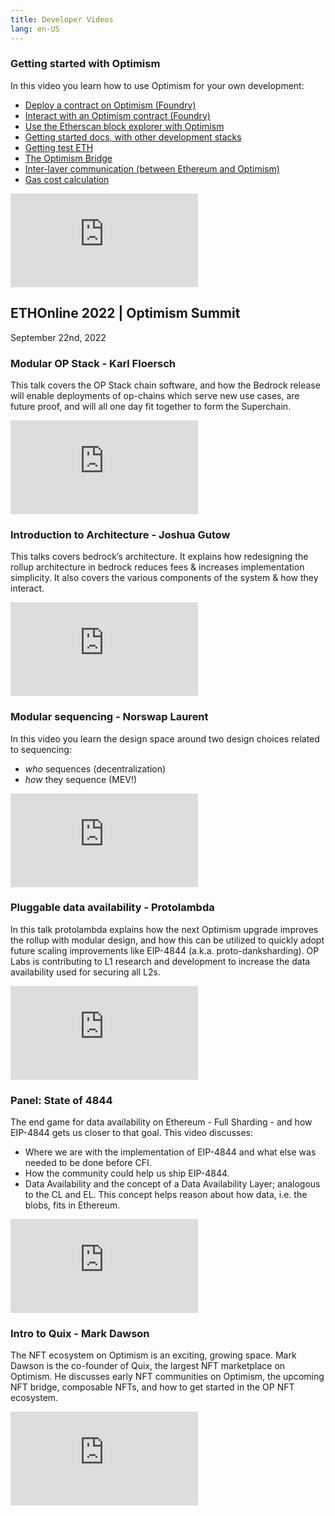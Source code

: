 ```yaml
---
title: Developer Videos
lang: en-US
---
```



### Getting started with Optimism

In this video you learn how to use Optimism for your own development:

- [Deploy a contract on Optimism (Foundry)](https://youtu.be/_Y6CwsYgqwI?t=84)
- [Interact with an Optimism contract (Foundry)](https://youtu.be/_Y6CwsYgqwI?t=140)
- [Use the Etherscan block explorer with Optimism](https://youtu.be/_Y6CwsYgqwI?t=173)
- [Getting started docs, with other development stacks](https://youtu.be/_Y6CwsYgqwI?t=285)
- [Getting test ETH](https://youtu.be/_Y6CwsYgqwI?t=360)
- [The Optimism Bridge](https://youtu.be/_Y6CwsYgqwI?t=445)
- [Inter-layer communication (between Ethereum and Optimism)](https://youtu.be/_Y6CwsYgqwI?t=528)
- [Gas cost calculation](https://youtu.be/_Y6CwsYgqwI?t=620)


<iframe src="https://www.youtube.com/embed/_Y6CwsYgqwI" title="Getting Started with Optimism" frameborder="0" allow="accelerometer; autoplay; clipboard-write; encrypted-media; gyroscope; picture-in-picture" allowfullscreen></iframe>

## ETHOnline 2022 | Optimism Summit

September 22nd, 2022

### Modular OP Stack - Karl Floersch

This talk covers the OP Stack chain software, and how the Bedrock release will enable deployments of op-chains which serve new use cases, are future proof, and will all one day fit together to form the Superchain.

<iframe src="https://www.youtube.com/embed/jlKPjiDu_KM?list=RDCMUCfF9ZO8Ug4xk_AJd4aeT5HA" title="Modular OP Stack - Karl Floersch" frameborder="0" allow="accelerometer; autoplay; clipboard-write; encrypted-media; gyroscope; picture-in-picture" allowfullscreen></iframe>

### Introduction to Architecture - Joshua Gutow

This talks covers bedrock’s architecture. It explains how redesigning the rollup architecture in bedrock reduces fees & increases implementation simplicity. It also covers the various components of the system & how they interact.

<iframe src="https://www.youtube.com/embed/fkoTMchOFPI?list=RDCMUCfF9ZO8Ug4xk_AJd4aeT5HA" title="Introduction to Architecture - Joshua Gutow" frameborder="0" allow="accelerometer; autoplay; clipboard-write; encrypted-media; gyroscope; picture-in-picture" allowfullscreen></iframe>

### Modular sequencing - Norswap Laurent

In this video you learn the design space around two design choices related to sequencing:

- *who* sequences (decentralization)
- *how* they sequence (MEV!)

<iframe src="https://www.youtube.com/embed/aKxS16TG2jk?list=PLXzKMXK2aHh4vbe7GLQfOnL-QJ1O5EqMv" title="Modular sequencing - Norswap Laurent" frameborder="0" allow="accelerometer; autoplay; clipboard-write; encrypted-media; gyroscope; picture-in-picture" allowfullscreen></iframe>


### Pluggable data availability - Protolambda

In this talk protolambda explains how the next Optimism upgrade improves the rollup with modular design, and how this can be utilized to quickly adopt future scaling improvements like EIP-4844 (a.k.a. proto-danksharding). 
OP Labs is contributing to L1 research and development to increase the data availability used for securing all L2s.

<iframe src="https://www.youtube.com/embed/-xWpalvZeEU?list=PLXzKMXK2aHh4vbe7GLQfOnL-QJ1O5EqMv" title="Pluggable data availability - Protolambda" frameborder="0" allow="accelerometer; autoplay; clipboard-write; encrypted-media; gyroscope; picture-in-picture" allowfullscreen></iframe>


### Panel: State of 4844

The end game for data availability on Ethereum - Full Sharding - and how EIP-4844 gets us closer to that goal. This video discusses:

- Where we are with the implementation of EIP-4844 and what else was needed to be done before CFI.
- How the community could help us ship EIP-4844.
- Data Availability and the concept of a Data Availability Layer; analogous to the CL and EL. This concept helps reason about how data, i.e. the blobs, fits in Ethereum.

<iframe src="https://www.youtube.com/embed/uxYkGdCFsjI?list=PLXzKMXK2aHh4vbe7GLQfOnL-QJ1O5EqMv" title="Panel: State of 4844" frameborder="0" allow="accelerometer; autoplay; clipboard-write; encrypted-media; gyroscope; picture-in-picture" allowfullscreen></iframe>



### Intro to Quix - Mark Dawson

The NFT ecosystem on Optimism is an exciting, growing space. 
Mark Dawson is the co-founder of Quix, the largest NFT marketplace on Optimism. 
He discusses early NFT communities on Optimism, the upcoming NFT bridge, composable NFTs, and how to get started in the OP NFT ecosystem.

<iframe src="https://www.youtube.com/embed/Z8L8vNDgJjY?list=PLXzKMXK2aHh4vbe7GLQfOnL-QJ1O5EqMv" title="Intro to Quix - Mark Dawson" frameborder="0" allow="accelerometer; autoplay; clipboard-write; encrypted-media; gyroscope; picture-in-picture" allowfullscreen></iframe>